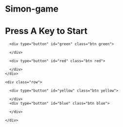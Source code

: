 # Simon-game
<!DOCTYPE html>
<html lang="en" dir="ltr">

<head>
  <meta charset="utf-8">
  <title>Simon</title>
  <link rel="stylesheet" href="styles.css">
  <link href="https://fonts.googleapis.com/css?family=Press+Start+2P" rel="stylesheet">
</head>

<body>
  <h1 id="level-title">Press A Key to Start</h1>
  <div class="container">
    <div lass="row">

      <div type="button" id="green" class="btn green">

      </div>

      <div type="button" id="red" class="btn red">

      </div>
    </div>

    <div class="row">

      <div type="button" id="yellow" class="btn yellow">

      </div>
      <div type="button" id="blue" class="btn blue">

      </div>

    </div>

  </div>

  <script src="https://ajax.googleapis.com/ajax/libs/jquery/3.3.1/jquery.min.js"></script>
  <script src="game.js" charset="utf-8"></script>

</body>

</html>
